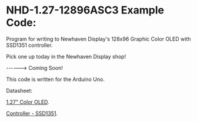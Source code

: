 NHD-1.27-12896ASC3 Example Code:
==============================================
 
 Program for writing to Newhaven Display's 128x96 Graphic Color OLED with SSD1351 controller.
 
 Pick one up today in the Newhaven Display shop!
 
 ------> Coming Soon!
 
 This code is written for the Arduino Uno.
 
 Datasheet:
 
 [1.27" Color OLED](http://www.newhavendisplay.com/).
 
 [Controller - SSD1351](http://www.newhavendisplay.com/app_notes/SSD1351.pdf).
